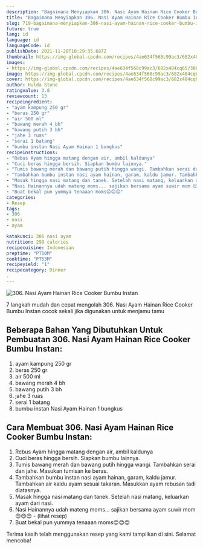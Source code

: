 ```yaml
---
description: "Bagaimana Menyiapkan 306. Nasi Ayam Hainan Rice Cooker Bumbu Instan, Bikin Ngiler"
title: "Bagaimana Menyiapkan 306. Nasi Ayam Hainan Rice Cooker Bumbu Instan, Bikin Ngiler"
slug: 719-bagaimana-menyiapkan-306-nasi-ayam-hainan-rice-cooker-bumbu-instan-bikin-ngiler
future: true
lang: id
language: id
languageCode: id
publishDate: 2021-11-20T10:29:35.687Z 
thumbnail: https://img-global.cpcdn.com/recipes/4ae634f568c99ac3/682x484cq65/306-nasi-ayam-hainan-rice-cooker-bumbu-instan-foto-resep-utama.png
images:
- https://img-global.cpcdn.com/recipes/4ae634f568c99ac3/682x484cq65/306-nasi-ayam-hainan-rice-cooker-bumbu-instan-foto-resep-utama.png
image: https://img-global.cpcdn.com/recipes/4ae634f568c99ac3/682x484cq65/306-nasi-ayam-hainan-rice-cooker-bumbu-instan-foto-resep-utama.png
cover: https://img-global.cpcdn.com/recipes/4ae634f568c99ac3/682x484cq65/306-nasi-ayam-hainan-rice-cooker-bumbu-instan-foto-resep-utama.png
author: Hulda Stone
ratingvalue: 3.8
reviewcount: 13
recipeingredient:
- "ayam kampung 250 gr"
- "beras 250 gr"
- "air 500 ml"
- "bawang merah 4 bh"
- "bawang putih 3 bh"
- "jahe 3 ruas"
- "serai 1 batang"
- "bumbu instan Nasi Ayam Hainan 1 bungkus"
recipeinstructions:
- "Rebus Ayam hingga matang dengan air, ambil kaldunya"
- "Cuci beras hingga bersih. Siapkan bumbu lainnya."
- "Tumis bawang merah dan bawang putih hingga wangi. Tambahkan serai dan jahe. Masukan tumisan ke beras."
- "Tambahkan bumbu instan nasi ayam hainan, garam, kaldu jamur. Tambahkan air kaldu ayam sesuai takaran. Masukkan ayam rebusan tadi diatasnya."
- "Masak hingga nasi matang dan tanek. Setelah nasi matang, keluarkan ayam dari nasi."
- "Nasi Hainannya udah mateng moms... sajikan bersama ayam suwir mom 😊😊😊           (lihat resep)"
- "Buat bekal pun yummya tenaaan moms😊😊😊"
categories:
- Resep
tags:
- 306
- nasi
- ayam

katakunci: 306 nasi ayam 
nutrition: 298 calories
recipecuisine: Indonesian
preptime: "PT10M"
cooktime: "PT53M"
recipeyield: "1"
recipecategory: Dinner
. 
---
```



![306. Nasi Ayam Hainan Rice Cooker Bumbu Instan](https://img-global.cpcdn.com/recipes/4ae634f568c99ac3/682x484cq65/306-nasi-ayam-hainan-rice-cooker-bumbu-instan-foto-resep-utama.png)

7 langkah mudah dan cepat mengolah  306. Nasi Ayam Hainan Rice Cooker Bumbu Instan cocok sekali jika digunakan untuk menjamu tamu

<!--inarticleads1-->

## Beberapa Bahan Yang Dibutuhkan Untuk Pembuatan 306. Nasi Ayam Hainan Rice Cooker Bumbu Instan:

1. ayam kampung 250 gr
1. beras 250 gr
1. air 500 ml
1. bawang merah 4 bh
1. bawang putih 3 bh
1. jahe 3 ruas
1. serai 1 batang
1. bumbu instan Nasi Ayam Hainan 1 bungkus



<!--inarticleads2-->

## Cara Membuat 306. Nasi Ayam Hainan Rice Cooker Bumbu Instan:

1. Rebus Ayam hingga matang dengan air, ambil kaldunya
1. Cuci beras hingga bersih. Siapkan bumbu lainnya.
1. Tumis bawang merah dan bawang putih hingga wangi. Tambahkan serai dan jahe. Masukan tumisan ke beras.
1. Tambahkan bumbu instan nasi ayam hainan, garam, kaldu jamur. Tambahkan air kaldu ayam sesuai takaran. Masukkan ayam rebusan tadi diatasnya.
1. Masak hingga nasi matang dan tanek. Setelah nasi matang, keluarkan ayam dari nasi.
1. Nasi Hainannya udah mateng moms... sajikan bersama ayam suwir mom 😊😊😊 -           (lihat resep)
1. Buat bekal pun yummya tenaaan moms😊😊😊




Terima kasih telah menggunakan resep yang kami tampilkan di sini. Selamat mencoba!
